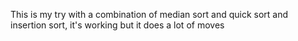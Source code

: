 This is my try with a combination of median sort and quick sort and insertion sort, it's working but it does a lot of moves
